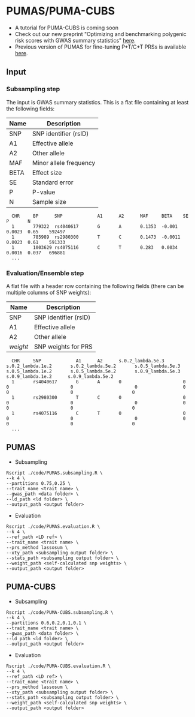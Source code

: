 # PUMAS/PUMA-CUBS
 * A tutorial for PUMA-CUBS is coming soon
 * Check out our new preprint "Optimizing and benchmarking polygenic risk scores with GWAS summary statistics" [here](https://www.biorxiv.org/content/10.1101/2022.10.26.513833v1).
 * Previous version of PUMAS for fine-tuning P+T/C+T PRSs is available [here](https://github.com/qlu-lab/PUMAS/tree/original).

## Input
### Subsampling step
The input is GWAS summary statistics. This is a flat file containing at least the following fields:

| Name | Description  |
|----------------|------------------------------------------------------------------------------|
| SNP | SNP identifier (rsID) |
| A1  | Effective allele  |
| A2  | Other allele  |
| MAF | Minor allele frequency  |
| BETA |  Effect size |
| SE  | Standard error  |    
| P | P-value |   
| N | Sample size |

```
  CHR     BP      SNP             A1      A2      MAF     BETA    SE      P       N
  1       779322  rs4040617       G       A       0.1353  -0.001  0.0023  0.65    592497
  1       785989  rs2980300       T       C       0.1473  -0.0011 0.0023  0.61    591333
  1       1003629 rs4075116       C       T       0.283   0.0034  0.0016  0.037   696881
  ...
```

### Evaluation/Ensemble step
A flat file with a header row containing the following fields (there can be multiple columns of SNP weights):

| Name | Description  |
|----------------|------------------------------------------------------------------------------|
| SNP | SNP identifier (rsID) |
| A1  | Effective allele  |
| A2  | Other allele  |
| *weight* |  SNP weights for PRS|

```
  CHR     SNP             A1      A2      s.0.2_lambda.5e.3       s.0.2_lambda.1e.2       s.0.2_lambda.5e.2       s.0.5_lambda.5e.3       s.0.5_lambda.1e.2       s.0.5_lambda.5e.2       s.0.9_lambda.5e.3       s.0.9_lambda.1e.2      s.0.9_lambda.5e.2
  1       rs4040617       G       A       0                       0                       0                       0                       0                 0                       0                       0                      0
  1       rs2980300       T       C       0                       0                       0                       0                       0                 0                       0                       0                      0
  1       rs4075116       C       T       0                       0                       0                       0                       0                 0                       0                       0                      0
  ...
```

## PUMAS
* Subsampling
```
Rscript ./code/PUMAS.subsampling.R \
--k 4 \
--partitions 0.75,0.25 \
--trait_name <trait name> \
--gwas_path <data folder> \
--ld_path <ld folder> \
--output_path <output folder>
```
* Evaluation
```
Rscript ./code/PUMAS.evaluation.R \
--k 4 \
--ref_path <LD ref> \
--trait_name <trait name> \
--prs_method lassosum \
--xty_path <subsampling output folder> \
--stats_path <subsampling output folder> \
--weight_path <self-calculated snp weights> \
--output_path <output folder>
```

## PUMA-CUBS
* Subsampling
```
Rscript ./code/PUMA-CUBS.subsampling.R \
--k 4 \
--partitions 0.6,0.2,0.1,0.1 \
--trait_name <trait name> \
--gwas_path <data folder> \
--ld_path <ld folder> \
--output_path <output folder>
```
* Evaluation
```
Rscript ./code/PUMA-CUBS.evaluation.R \
--k 4 \
--ref_path <LD ref> \
--trait_name <trait name> \
--prs_method lassosum \
--xty_path <subsampling output folder> \
--stats_path <subsampling output folder> \
--weight_path <self-calculated snp weights> \
--output_path <output folder>
```
